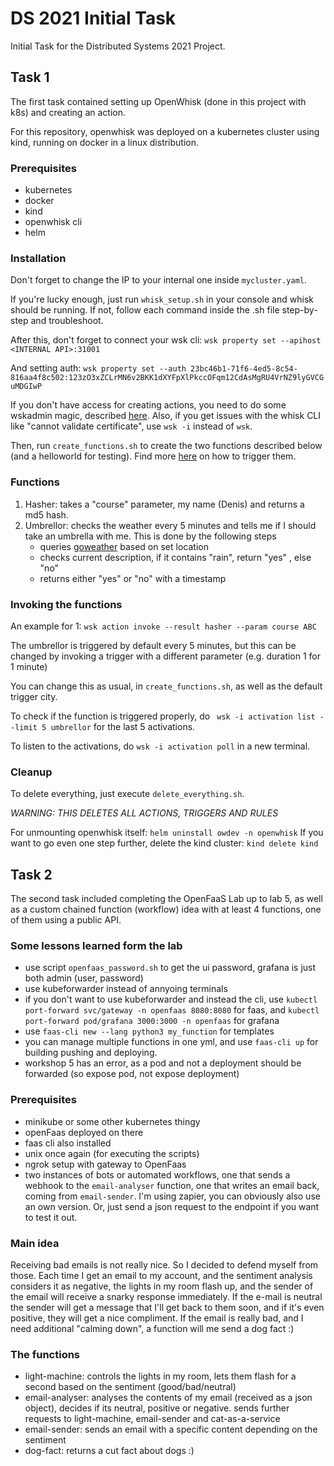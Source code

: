 # DS 2021 Initial Task
Initial Task for the Distributed Systems 2021 Project.

## Task 1
The first task contained setting up OpenWhisk (done in this project with k8s) and creating an action.

For this repository, openwhisk was deployed on a kubernetes cluster using kind, running on docker in a linux distribution.
### Prerequisites
- kubernetes
- docker
- kind
- openwhisk cli
- helm
### Installation
Don't forget to change the IP to your internal one inside `mycluster.yaml`.

If you're lucky enough, just run `whisk_setup.sh` in your console and whisk should be running.
If not, follow each command inside the .sh file step-by-step and troubleshoot.

After this, don't forget to connect your wsk cli: `wsk property set --apihost <INTERNAL API>:31001`

And setting auth: `wsk property set --auth 23bc46b1-71f6-4ed5-8c54-816aa4f8c502:123zO3xZCLrMN6v2BKK1dXYFpXlPkccOFqm12CdAsMgRU4VrNZ9lyGVCGuMDGIwP`

If you don't have access for creating actions, you need to do some wskadmin magic, described [here](https://github.com/apache/openwhisk-deploy-kube#administering-openwhisk).
Also, if you get issues with the whisk CLI like "cannot validate certificate", use `wsk -i` instead of `wsk`.


Then, run `create_functions.sh` to create the two functions described below (and a helloworld for testing). Find more [here](https://github.com/apache/openwhisk/blob/master/docs/actions-python.md) on how to trigger them.

### Functions
1) Hasher: takes a "course" parameter, my name (Denis) and returns a md5 hash.
2) Umbrellor: checks the weather every 5 minutes and tells me if I should take an umbrella with me.
This is done by the following steps
   - queries [goweather](https://github.com/robertoduessmann/weather-api) based on set location
   - checks current description, if it contains "rain", return "yes" , else "no"
   - returns either "yes" or "no" with a timestamp

### Invoking the functions

An example for 1: `wsk action invoke --result hasher --param course ABC`

The umbrellor is triggered by default every 5 minutes, but this can be changed by invoking a trigger with a different parameter (e.g. duration 1 for 1 minute)

You can change this as usual, in `create_functions.sh`, as well as the default trigger city.

To check if the function is triggered properly, do ` wsk -i activation list --limit 5 umbrellor` for the last 5 activations.

To listen to the activations, do `wsk -i activation poll` in a new terminal.

### Cleanup

To delete everything, just execute `delete_everything.sh`. 

*WARNING: THIS DELETES ALL ACTIONS, TRIGGERS AND RULES*

For unmounting openwhisk itself: `helm uninstall owdev -n openwhisk`
If you want to go even one step further, delete the kind cluster: `kind delete kind`

## Task 2

The second task included completing the OpenFaaS Lab up to lab 5, as well as a custom chained function (workflow) idea with at least 4 functions,
one of them using a public API.

### Some lessons learned form the lab

- use script `openfaas_password.sh` to get the ui password, grafana is just both admin (user, password)
- use kubeforwarder instead of annyoing terminals
- if you don't want to use kubeforwarder and instead the cli, use `kubectl port-forward svc/gateway -n openfaas 8080:8080` for faas,
  and `kubectl port-forward pod/grafana 3000:3000 -n openfaas` for grafana
- use `faas-cli new --lang python3 my_function` for templates
- you can manage multiple functions in one yml, and use `faas-cli up` for building pushing and deploying.
- workshop 5 has an error, as a pod and not a deployment should be forwarded (so expose pod, not expose deployment)

### Prerequisites

- minikube or some other kubernetes thingy
- openFaas deployed on there
- faas cli also installed
- unix once again (for executing the scripts)
- ngrok setup with gateway to OpenFaas
- two instances of bots or automated workflows, one that sends a webhook to the `email-analyser` function,
one that writes an email back, coming from `email-sender`. I'm using zapier, you can obviously also use an own version.
  Or, just send a json request to the endpoint if you want to test it out.

### Main idea
Receiving bad emails is not really nice. So I decided to defend myself from those.
Each time I get an email to my account, and the sentiment analysis considers it as negative, the lights in my room flash up, 
and the sender of the email will receive a snarky response immediately. If the e-mail is neutral the sender will get a message
that I'll get back to them soon, and if it's even positive, they will get a nice compliment. If the email is really bad,
and I need additional "calming down", a function will me send a dog fact :)


### The functions

- light-machine: controls the lights in my room, lets them flash for a second based on the sentiment (good/bad/neutral)
- email-analyser: analyses the contents of my email (received as a json object), decides if its neutral, positive or negative. sends further
requests to light-machine, email-sender and cat-as-a-service
- email-sender: sends an email with a specific content depending on the sentiment
- dog-fact: returns a cut fact about dogs :)